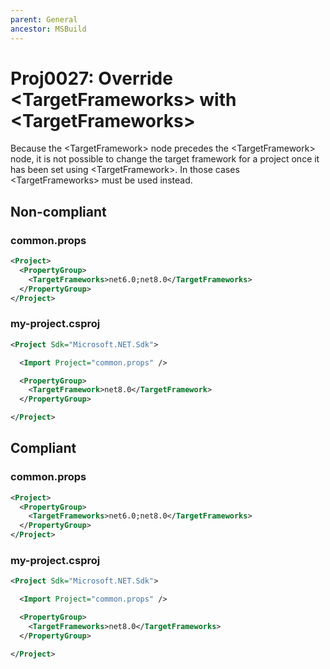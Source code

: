 ```yaml
---
parent: General
ancestor: MSBuild
---
```


# Proj0027: Override &lt;TargetFrameworks&gt; with &lt;TargetFrameworks&gt;
Because the &lt;TargetFramework&gt; node precedes the &lt;TargetFramework&gt;
node, it is not possible to change the target framework for a project once it
has been set using &lt;TargetFramework&gt;. In those cases &lt;TargetFrameworks&gt;
must be used instead.

## Non-compliant
### common.props
``` xml
<Project>
  <PropertyGroup>
    <TargetFrameworks>net6.0;net8.0</TargetFrameworks>
  </PropertyGroup>
</Project>
```

### my-project.csproj
``` xml
<Project Sdk="Microsoft.NET.Sdk">

  <Import Project="common.props" />

  <PropertyGroup>
    <TargetFramework>net8.0</TargetFramework>
  </PropertyGroup>

</Project>
```

## Compliant
### common.props
``` xml
<Project>
  <PropertyGroup>
    <TargetFrameworks>net6.0;net8.0</TargetFrameworks>
  </PropertyGroup>
</Project>
```

### my-project.csproj
``` xml
<Project Sdk="Microsoft.NET.Sdk">

  <Import Project="common.props" />

  <PropertyGroup>
    <TargetFrameworks>net8.0</TargetFrameworks>
  </PropertyGroup>

</Project>
```
